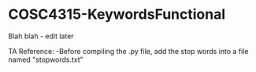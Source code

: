 # COSC4315-KeywordsFunctional

Blah blah - edit later

TA Reference:
   -Before compiling the .py file, add the stop words into a file named "stopwords.txt"
